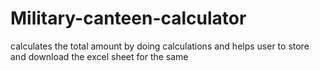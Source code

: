 # Military-canteen-calculator
calculates the  total amount by doing calculations  and helps user to store and download the excel sheet for the same

